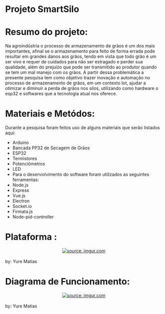 # Projeto SmartSilo

# Resumo do projeto: 
Na agroindústria o processo de armazenamento de grãos é um dos mais importantes, 
afinal se o armazenamento para feito de forma errada pode resultar em grandes danos aos grãos, 
tendo em vista que todo grão é um ser vivo e requer de cuidados para não ser estragado e perder sua qualidade, 
além do prejuízo que pode ser transmitido ao produtor quando se tem um mal manejo com os grãos. 
A partir dessa problemática a presente pesquisa tem como objetivo trazer inovação e automação no processo de armazenamento de grãos, em um contexto Iot, ajudar a otimizar e diminuir a perda de grãos nos silos, 
utilizando como hardware o esp32 e softwares que a tecnologia atual nos oferece.

# Materiais e Metódos: 
Durante a pesquisa foram feitos uso de alguns materiais que serão listados aqui:
- Arduino
- Bancada PP32 de Secagem de Grãos
- ESP32
- Termistores
- Potenciômetros
- LED
- Para o desenvolvimento do software foram utilizados as seguintes ferramentas:
- Node.js
- Express
- Vue.js
- Electron
- Socket.io
- Firmata.js
- Node-pid-controller

# Plataforma :

<center> <a href="https://imgur.com/TWrZbz4"><img src="https://i.imgur.com/TWrZbz4.gif" title="source: imgur.com" /></a> </center> <br/>
by: Yure Matias

# Diagrama de Funcionamento: 

<center> <a href="https://imgur.com/0jKsQM9"><img src="https://i.imgur.com/0jKsQM9.png" title="source: imgur.com" /></a> </center> <br/>
by: Yure Matias

